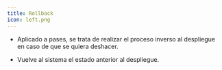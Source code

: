 ```yaml
---
title: Rollback
icon: left.png
---
```


* Aplicado a pases, se trata de realizar el proceso inverso al despliegue en caso de que se quiera deshacer.

* Vuelve al sistema el estado anterior al despliegue.